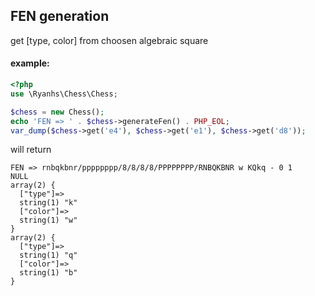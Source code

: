 ## FEN generation

get [type, color] from choosen algebraic square 

#### example:
```php
<?php
use \Ryanhs\Chess\Chess;

$chess = new Chess();
echo 'FEN => ' . $chess->generateFen() . PHP_EOL;
var_dump($chess->get('e4'), $chess->get('e1'), $chess->get('d8'));
```
will return
```
FEN => rnbqkbnr/pppppppp/8/8/8/8/PPPPPPPP/RNBQKBNR w KQkq - 0 1
NULL
array(2) {
  ["type"]=>
  string(1) "k"
  ["color"]=>
  string(1) "w"
}
array(2) {
  ["type"]=>
  string(1) "q"
  ["color"]=>
  string(1) "b"
}
```
